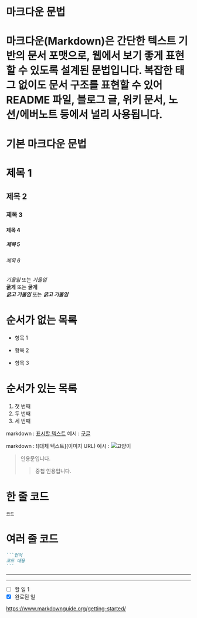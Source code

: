 # 마크다운 문법

# 마크다운(Markdown)은 간단한 텍스트 기반의 문서 포맷으로, 웹에서 보기 좋게 표현할 수 있도록 설계된 문법입니다. 복잡한 태그 없이도 문서 구조를 표현할 수 있어 README 파일, 블로그 글, 위키 문서, 노션/에버노트 등에서 널리 사용됩니다.

# 기본 마크다운 문법

<!-- 1. 제목 (# 기호를 사용하여 제목을 만듦. #의 개수로 수준을 나눔) -->

# 제목 1

## 제목 2

### 제목 3

#### 제목 4

##### 제목 5

###### 제목 6

<!-- 2. 문단과 줄바꿈 -->
<!-- 문단을 나누려면 빈 줄을 하나 넣어야 함 -->
<!-- 줄바꿈 하려면 문장 끝에 공백 두 칸을 넣고 Enter -->

<!-- 강조 -->

_기울임_ 또는 _기울임_  
**굵게** 또는 **굵게**  
**_굵고 기울임_** 또는 **_굵고 기울임_**

<!-- 목록 -->

# 순서가 없는 목록

- 항목 1

* 항목 2

- 항목 3

# 순서가 있는 목록

1. 첫 번째
2. 두 번째
3. 세 번째

<!-- 링크 -->

markdown : [표시할 텍스트](https://example.com)
예시 : [구글](https://www.google.com)

<!-- 이미지 -->

markdown : ![대체 텍스트](이미지 URL)
예시 : ![고양이](https://example.com/cat.jpg)

<!-- 인용 -->

> 인용문입니다.
>
> > 중첩 인용입니다.

<!-- 코드 -->

# 한 줄 코드

`코드`

# 여러 줄 코드

````markdown
```언어
코드 내용
```
````

<!-- 수평선(구분선) -->

---

---

<!-- 체크박스 -->

- [ ] 할 일 1
- [x] 완료된 일

<!-- 참고하기 좋을 것 같은 웹사이트 -->

https://www.markdownguide.org/getting-started/
